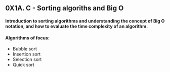 ## 0X1A. C - Sorting algoriths and Big O

#### Introduction to sorting algorithms and understanding the concept of Big O notation, and how to evaluate the time complexity of an algorithm.

#### Algorithms of focus:

* Bubble sort
* Insertion sort
* Selection sort
* Quick sort
